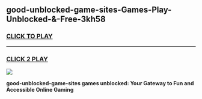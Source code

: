 
## good-unblocked-game-sites-Games-Play-Unblocked-&-Free-3kh58
<h3>
<a href="https://premium76.site?title=good-unblocked-game-sites&ref=24A">CLICK TO PLAY</a></h3>
<hr>

<h3>
<a href="https://premium76.site?title=good-unblocked-game-sites&ref=24A">CLICK 2 PLAY</a>
  
</h3>

<a href="https://premium76.site?title=good-unblocked-game-sites&ref=24A"><img src="https://clearcache.store/games.png"></a>


**good-unblocked-game-sites games unblocked: Your Gateway to Fun and Accessible Online Gaming**
